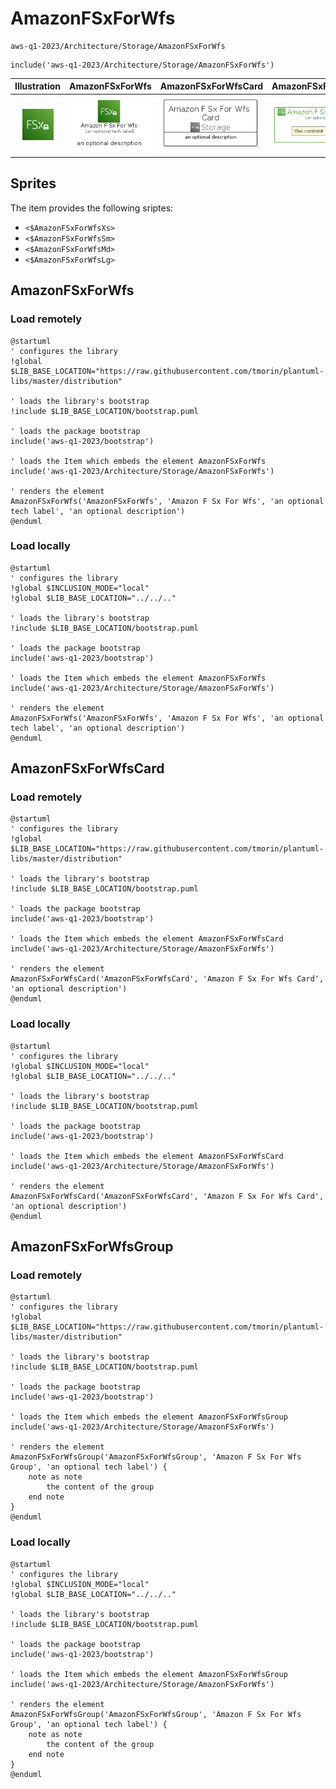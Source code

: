# AmazonFSxForWfs


```text
aws-q1-2023/Architecture/Storage/AmazonFSxForWfs
```

```text
include('aws-q1-2023/Architecture/Storage/AmazonFSxForWfs')
```



| Illustration | AmazonFSxForWfs | AmazonFSxForWfsCard | AmazonFSxForWfsGroup |
| :---: | :---: | :---: | :---: |
| ![illustration for Illustration](../../../aws-q1-2023/Architecture/Storage/AmazonFSxForWfs.png) | ![illustration for AmazonFSxForWfs](../../../aws-q1-2023/Architecture/Storage/AmazonFSxForWfs.Local.png) | ![illustration for AmazonFSxForWfsCard](../../../aws-q1-2023/Architecture/Storage/AmazonFSxForWfsCard.Local.png) | ![illustration for AmazonFSxForWfsGroup](../../../aws-q1-2023/Architecture/Storage/AmazonFSxForWfsGroup.Local.png) |



## Sprites
The item provides the following sriptes:

- `<$AmazonFSxForWfsXs>`
- `<$AmazonFSxForWfsSm>`
- `<$AmazonFSxForWfsMd>`
- `<$AmazonFSxForWfsLg>`





## AmazonFSxForWfs

### Load remotely
```plantuml
@startuml
' configures the library
!global $LIB_BASE_LOCATION="https://raw.githubusercontent.com/tmorin/plantuml-libs/master/distribution"

' loads the library's bootstrap
!include $LIB_BASE_LOCATION/bootstrap.puml

' loads the package bootstrap
include('aws-q1-2023/bootstrap')

' loads the Item which embeds the element AmazonFSxForWfs
include('aws-q1-2023/Architecture/Storage/AmazonFSxForWfs')

' renders the element
AmazonFSxForWfs('AmazonFSxForWfs', 'Amazon F Sx For Wfs', 'an optional tech label', 'an optional description')
@enduml
```

### Load locally
```plantuml
@startuml
' configures the library
!global $INCLUSION_MODE="local"
!global $LIB_BASE_LOCATION="../../.."

' loads the library's bootstrap
!include $LIB_BASE_LOCATION/bootstrap.puml

' loads the package bootstrap
include('aws-q1-2023/bootstrap')

' loads the Item which embeds the element AmazonFSxForWfs
include('aws-q1-2023/Architecture/Storage/AmazonFSxForWfs')

' renders the element
AmazonFSxForWfs('AmazonFSxForWfs', 'Amazon F Sx For Wfs', 'an optional tech label', 'an optional description')
@enduml
```

## AmazonFSxForWfsCard

### Load remotely
```plantuml
@startuml
' configures the library
!global $LIB_BASE_LOCATION="https://raw.githubusercontent.com/tmorin/plantuml-libs/master/distribution"

' loads the library's bootstrap
!include $LIB_BASE_LOCATION/bootstrap.puml

' loads the package bootstrap
include('aws-q1-2023/bootstrap')

' loads the Item which embeds the element AmazonFSxForWfsCard
include('aws-q1-2023/Architecture/Storage/AmazonFSxForWfs')

' renders the element
AmazonFSxForWfsCard('AmazonFSxForWfsCard', 'Amazon F Sx For Wfs Card', 'an optional description')
@enduml
```

### Load locally
```plantuml
@startuml
' configures the library
!global $INCLUSION_MODE="local"
!global $LIB_BASE_LOCATION="../../.."

' loads the library's bootstrap
!include $LIB_BASE_LOCATION/bootstrap.puml

' loads the package bootstrap
include('aws-q1-2023/bootstrap')

' loads the Item which embeds the element AmazonFSxForWfsCard
include('aws-q1-2023/Architecture/Storage/AmazonFSxForWfs')

' renders the element
AmazonFSxForWfsCard('AmazonFSxForWfsCard', 'Amazon F Sx For Wfs Card', 'an optional description')
@enduml
```

## AmazonFSxForWfsGroup

### Load remotely
```plantuml
@startuml
' configures the library
!global $LIB_BASE_LOCATION="https://raw.githubusercontent.com/tmorin/plantuml-libs/master/distribution"

' loads the library's bootstrap
!include $LIB_BASE_LOCATION/bootstrap.puml

' loads the package bootstrap
include('aws-q1-2023/bootstrap')

' loads the Item which embeds the element AmazonFSxForWfsGroup
include('aws-q1-2023/Architecture/Storage/AmazonFSxForWfs')

' renders the element
AmazonFSxForWfsGroup('AmazonFSxForWfsGroup', 'Amazon F Sx For Wfs Group', 'an optional tech label') {
    note as note
        the content of the group
    end note
}
@enduml
```

### Load locally
```plantuml
@startuml
' configures the library
!global $INCLUSION_MODE="local"
!global $LIB_BASE_LOCATION="../../.."

' loads the library's bootstrap
!include $LIB_BASE_LOCATION/bootstrap.puml

' loads the package bootstrap
include('aws-q1-2023/bootstrap')

' loads the Item which embeds the element AmazonFSxForWfsGroup
include('aws-q1-2023/Architecture/Storage/AmazonFSxForWfs')

' renders the element
AmazonFSxForWfsGroup('AmazonFSxForWfsGroup', 'Amazon F Sx For Wfs Group', 'an optional tech label') {
    note as note
        the content of the group
    end note
}
@enduml
```

